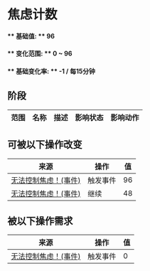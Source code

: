 # 焦虑计数  
#### ** 基础值: ** 96   
#### ** 变化范围: ** 0 ~ 96  
#### ** 基础变化率: ** -1 / 每15分钟   
## 阶段  
范围  |  名称  |  描述  |  影响状态  |  影响动作  
----  |  ----  |  ----  |  ----  |  ----  
## 可被以下操作改变  
来源  |  操作  |  值  
----  |  ----  |  ----  
[无法控制焦虑！(事件)](Event_AnxietyAttack.md)  |  触发事件  |  96  
[无法控制焦虑！(事件)](Event_AnxietyAttack.md)  |  继续  |  48  
## 被以下操作需求  
来源  |  操作  |  值  
----  |  ----  |  ----  
[无法控制焦虑！(事件)](Event_AnxietyAttack.md)  |  触发事件  |  0  


<script>document.title="焦虑计数 - 卡牌生存百科 Card Survival Wiki";</script>